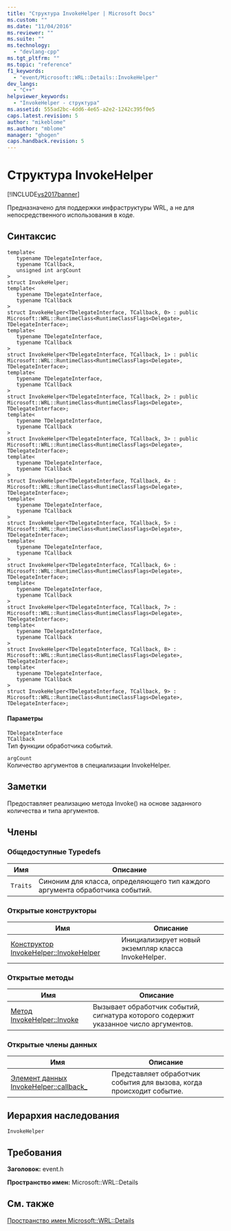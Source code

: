 ```yaml
---
title: "Структура InvokeHelper | Microsoft Docs"
ms.custom: ""
ms.date: "11/04/2016"
ms.reviewer: ""
ms.suite: ""
ms.technology: 
  - "devlang-cpp"
ms.tgt_pltfrm: ""
ms.topic: "reference"
f1_keywords: 
  - "event/Microsoft::WRL::Details::InvokeHelper"
dev_langs: 
  - "C++"
helpviewer_keywords: 
  - "InvokeHelper - структура"
ms.assetid: 555ad2bc-4dd6-4e65-a2e2-1242c395f0e5
caps.latest.revision: 5
author: "mikeblome"
ms.author: "mblome"
manager: "ghogen"
caps.handback.revision: 5
---
```

# Структура InvokeHelper
[!INCLUDE[vs2017banner](../assembler/inline/includes/vs2017banner.md)]

Предназначено для поддержки инфраструктуры WRL, а не для непосредственного использования в коде.  
  
## Синтаксис  
  
```  
template<  
   typename TDelegateInterface,  
   typename TCallback,  
   unsigned int argCount  
>  
struct InvokeHelper;  
template<  
   typename TDelegateInterface,  
   typename TCallback  
>  
struct InvokeHelper<TDelegateInterface, TCallback, 0> : public Microsoft::WRL::RuntimeClass<RuntimeClassFlags<Delegate>, TDelegateInterface>;  
template<  
   typename TDelegateInterface,  
   typename TCallback  
>  
struct InvokeHelper<TDelegateInterface, TCallback, 1> : public Microsoft::WRL::RuntimeClass<RuntimeClassFlags<Delegate>, TDelegateInterface>;  
template<  
   typename TDelegateInterface,  
   typename TCallback  
>  
struct InvokeHelper<TDelegateInterface, TCallback, 2> : public Microsoft::WRL::RuntimeClass<RuntimeClassFlags<Delegate>, TDelegateInterface>;  
template<  
   typename TDelegateInterface,  
   typename TCallback  
>  
struct InvokeHelper<TDelegateInterface, TCallback, 3> : public Microsoft::WRL::RuntimeClass<RuntimeClassFlags<Delegate>, TDelegateInterface>;  
template<  
   typename TDelegateInterface,  
   typename TCallback  
>  
struct InvokeHelper<TDelegateInterface, TCallback, 4> : Microsoft::WRL::RuntimeClass<RuntimeClassFlags<Delegate>, TDelegateInterface>;  
template<  
   typename TDelegateInterface,  
   typename TCallback  
>  
struct InvokeHelper<TDelegateInterface, TCallback, 5> : Microsoft::WRL::RuntimeClass<RuntimeClassFlags<Delegate>, TDelegateInterface>;  
template<  
   typename TDelegateInterface,  
   typename TCallback  
>  
struct InvokeHelper<TDelegateInterface, TCallback, 6> : Microsoft::WRL::RuntimeClass<RuntimeClassFlags<Delegate>, TDelegateInterface>;  
template<  
   typename TDelegateInterface,  
   typename TCallback  
>  
struct InvokeHelper<TDelegateInterface, TCallback, 7> : Microsoft::WRL::RuntimeClass<RuntimeClassFlags<Delegate>, TDelegateInterface>;  
template<  
   typename TDelegateInterface,  
   typename TCallback  
>  
struct InvokeHelper<TDelegateInterface, TCallback, 8> : Microsoft::WRL::RuntimeClass<RuntimeClassFlags<Delegate>, TDelegateInterface>;  
template<  
   typename TDelegateInterface,  
   typename TCallback  
>  
struct InvokeHelper<TDelegateInterface, TCallback, 9> : Microsoft::WRL::RuntimeClass<RuntimeClassFlags<Delegate>, TDelegateInterface>;  
```  
  
#### Параметры  
 `TDelegateInterface`  
 `TCallback`  
 Тип функции обработчика событий.  
  
 `argCount`  
 Количество аргументов в специализации InvokeHelper.  
  
## Заметки  
 Предоставляет реализацию метода Invoke\(\) на основе заданного количества и типа аргументов.  
  
## Члены  
  
### Общедоступные Typedefs  
  
|Имя|Описание|  
|---------|--------------|  
|`Traits`|Синоним для класса, определяющего тип каждого аргумента обработчика событий.|  
  
### Открытые конструкторы  
  
|Имя|Описание|  
|---------|--------------|  
|[Конструктор InvokeHelper::InvokeHelper](../windows/invokehelper-invokehelper-constructor.md)|Инициализирует новый экземпляр класса InvokeHelper.|  
  
### Открытые методы  
  
|Имя|Описание|  
|---------|--------------|  
|[Метод InvokeHelper::Invoke](../windows/invokehelper-invoke-method.md)|Вызывает обработчик событий, сигнатура которого содержит указанное число аргументов.|  
  
### Открытые члены данных  
  
|Имя|Описание|  
|---------|--------------|  
|[Элемент данных InvokeHelper::callback\_](../windows/invokehelper-callback-data-member.md)|Представляет обработчик события для вызова, когда происходит событие.|  
  
## Иерархия наследования  
 `InvokeHelper`  
  
## Требования  
 **Заголовок:** event.h  
  
 **Пространство имен:** Microsoft::WRL::Details  
  
## См. также  
 [Пространство имен Microsoft::WRL::Details](../windows/microsoft-wrl-details-namespace.md)